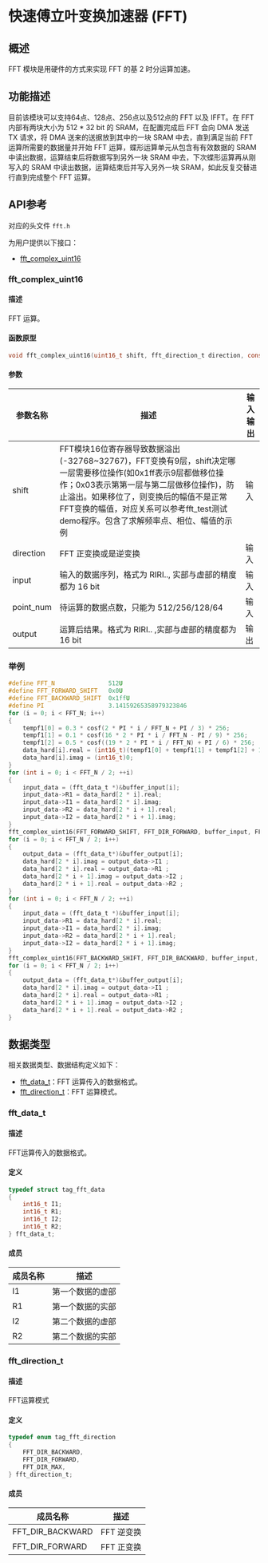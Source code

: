 # 快速傅立叶变换加速器 (FFT)

## 概述

FFT 模块是用硬件的方式来实现 FFT 的基 2 时分运算加速。

## 功能描述

目前该模块可以支持64点、128点、256点以及512点的 FFT 以及 IFFT。在 FFT 内部有两块大小为 512 * 32 bit 的 SRAM，在配置完成后 FFT 会向 DMA 发送 TX 请求，将 DMA 送来的送据放到其中的一块 SRAM 中去，直到满足当前 FFT 运算所需要的数据量并开始 FFT 运算，蝶形运算单元从包含有有效数据的 SRAM 中读出数据，运算结束后将数据写到另外一块 SRAM 中去，下次蝶形运算再从刚写入的 SRAM 中读出数据，运算结束后并写入另外一块 SRAM，如此反复交替进行直到完成整个 FFT 运算。

## API参考

对应的头文件 `fft.h`

为用户提供以下接口：

- [fft\_complex\_uint16](#fftcomplexuint16)

### fft\_complex\_uint16

#### 描述

FFT 运算。

#### 函数原型

```c
void fft_complex_uint16(uint16_t shift, fft_direction_t direction, const uint64_t *input, size_t point_num, uint64_t *output);
```

#### 参数

| 参数名称     |   描述                     |  输入输出  |
| --------   | ---------------             | ----     |
| shift    | FFT模块16位寄存器导致数据溢出(-32768~32767)，FFT变换有9层，shift决定哪一层需要移位操作(如0x1ff表示9层都做移位操作；0x03表示第第一层与第二层做移位操作)，防止溢出。如果移位了，则变换后的幅值不是正常FFT变换的幅值，对应关系可以参考fft_test测试demo程序。包含了求解频率点、相位、幅值的示例| 输入 |
| direction | FFT 正变换或是逆变换              | 输入 |
| input | 输入的数据序列，格式为 RIRI.., 实部与虚部的精度都为 16 bit | 输入|
| point_num | 待运算的数据点数，只能为 512/256/128/64 | 输入 |
| output | 运算后结果。格式为 RIRI.. ,实部与虚部的精度都为 16 bit | 输出 |

### 举例

```c
#define FFT_N               512U
#define FFT_FORWARD_SHIFT   0x0U
#define FFT_BACKWARD_SHIFT  0x1ffU
#define PI                  3.14159265358979323846
for (i = 0; i < FFT_N; i++)
{
    tempf1[0] = 0.3 * cosf(2 * PI * i / FFT_N + PI / 3) * 256;
    tempf1[1] = 0.1 * cosf(16 * 2 * PI * i / FFT_N - PI / 9) * 256;
    tempf1[2] = 0.5 * cosf((19 * 2 * PI * i / FFT_N) + PI / 6) * 256;
    data_hard[i].real = (int16_t)(tempf1[0] + tempf1[1] + tempf1[2] + 10);
    data_hard[i].imag = (int16_t)0;
}
for (int i = 0; i < FFT_N / 2; ++i)
{
    input_data = (fft_data_t *)&buffer_input[i];
    input_data->R1 = data_hard[2 * i].real;
    input_data->I1 = data_hard[2 * i].imag;
    input_data->R2 = data_hard[2 * i + 1].real;
    input_data->I2 = data_hard[2 * i + 1].imag;
}
fft_complex_uint16(FFT_FORWARD_SHIFT, FFT_DIR_FORWARD, buffer_input, FFT_N, buffer_output);
for (i = 0; i < FFT_N / 2; i++)
{
    output_data = (fft_data_t*)&buffer_output[i];
    data_hard[2 * i].imag = output_data->I1 ;
    data_hard[2 * i].real = output_data->R1 ;
    data_hard[2 * i + 1].imag = output_data->I2 ;
    data_hard[2 * i + 1].real = output_data->R2 ;
}
for (int i = 0; i < FFT_N / 2; ++i)
{
    input_data = (fft_data_t *)&buffer_input[i];
    input_data->R1 = data_hard[2 * i].real;
    input_data->I1 = data_hard[2 * i].imag;
    input_data->R2 = data_hard[2 * i + 1].real;
    input_data->I2 = data_hard[2 * i + 1].imag;
}
fft_complex_uint16(FFT_BACKWARD_SHIFT, FFT_DIR_BACKWARD, buffer_input, FFT_N, buffer_output);
for (i = 0; i < FFT_N / 2; i++)
{
    output_data = (fft_data_t*)&buffer_output[i];
    data_hard[2 * i].imag = output_data->I1 ;
    data_hard[2 * i].real = output_data->R1 ;
    data_hard[2 * i + 1].imag = output_data->I2 ;
    data_hard[2 * i + 1].real = output_data->R2 ;
}
```

## 数据类型

相关数据类型、数据结构定义如下：

- [fft\_data\_t](#fftdatat)：FFT 运算传入的数据格式。
- [fft\_direction\_t](#fftdirectiont)：FFT 运算模式。

### fft\_data\_t

#### 描述

FFT运算传入的数据格式。

#### 定义

```c
typedef struct tag_fft_data
{
    int16_t I1;
    int16_t R1;
    int16_t I2;
    int16_t R2;
} fft_data_t;
```

#### 成员

| 成员名称 | 描述 |
| ----- | --- |
| I1 | 第一个数据的虚部  |
| R1 | 第一个数据的实部  |
| I2 | 第二个数据的虚部  |
| R2 | 第二个数据的实部  |

### fft\_direction\_t

#### 描述

FFT运算模式

#### 定义

```c
typedef enum tag_fft_direction
{
    FFT_DIR_BACKWARD,
    FFT_DIR_FORWARD,
    FFT_DIR_MAX,
} fft_direction_t;
```

#### 成员

| 成员名称 | 描述 |
| ----- | --- |
| FFT\_DIR\_BACKWARD | FFT 逆变换 |
| FFT\_DIR\_FORWARD  | FFT 正变换 |